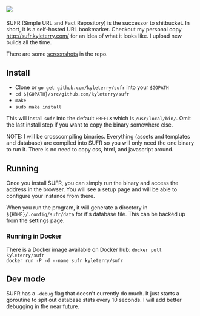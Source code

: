 ![](http://sufr.kyleterry.com/static/images/sufr-logo.svg)
####
SUFR (Simple URL and Fact Repository) is the successor to shitbucket. In short,
it is a self-hosted URL bookmarker. Checkout my personal copy http://sufr.kyleterry.com/ for an idea of what it looks like. I upload new builds all the time.

There are some [screenshots](./screenshots) in the repo.

## Install
* Clone or `go get github.com/kyleterry/sufr` into your `$GOPATH`
* `cd ${GOPATH}/src/github.com/kyleterry/sufr`
* `make`
* `sudo make install`

This will install `sufr` into the default `PREFIX` which is `/usr/local/bin/`. Omit the last install step if you want to copy the binary somewhere else.

NOTE: I will be crosscompiling binaries. Everything (assets and templates and
database) are compiled into SUFR so you will only need the one binary to run it.
There is no need to copy css, html, and javascript around.

## Running
Once you install SUFR, you can simply run the binary and access the address in
the browser. You will see a setup page and will be able to configure your
instance from there.

When you run the
program, it will generate a directory in `${HOME}/.config/sufr/data` for it's
database file. This can be backed up from the settings page.

### Running in Docker

There is a Docker image available on Docker hub:
`docker pull kyleterry/sufr`  
`docker run -P -d --name sufr kyleterry/sufr`

## Dev mode
SUFR has a `-debug` flag that doesn't currently do much. It just starts a goroutine to spit out database stats every 10 seconds. I will add better debugging in the near future.
